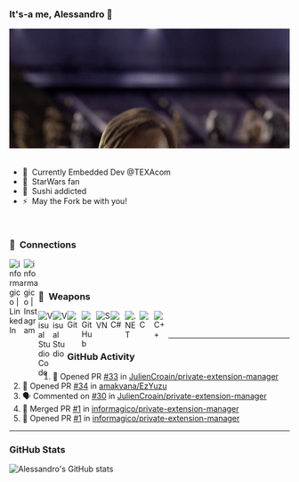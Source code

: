 ### It's-a me, Alessandro 🍄

<picture>
  <img alt="Hello There" src="./assets/hellothere.gif" />
</picture>

<br />
<br />

- 🤖 &nbsp;Currently Embedded Dev @TEXAcom
- 🌌 &nbsp;StarWars fan
- 🍣 &nbsp;Sushi addicted
- ⚡ &nbsp;May the Fork be with you!

<br />

### 🔌 &nbsp;Connections

[<img align="left" alt="informagico | LinkedIn" width="26px" src="https://cdn.simpleicons.org/linkedin/black/white" />][linkedin]
[<img align="left" alt="informagico | Instagram" width="26px" src="https://cdn.simpleicons.org/instagram/black/white" />][instagram]

<br />
<br />

### 🥷 &nbsp;Weapons

<img align="left" alt="Visual Studio Code" width="26px" src="https://cdn.simpleicons.org/visualstudiocode/black/white" />
<img align="left" alt="Visual Studio" width="26px" src="https://cdn.simpleicons.org/visualstudio/black/white" />
<img align="left" alt="Git" width="26px" src="https://cdn.simpleicons.org/git/black/white" />
<img align="left" alt="GitHub" width="26px" src="https://cdn.simpleicons.org/github/black/white" />
<img align="left" alt="SVN" width="26px" src="https://cdn.simpleicons.org/subversion/black/white" />
<img align="left" alt="C#" width="26px" src="https://cdn.simpleicons.org/csharp/black/white" />
<img align="left" alt=".NET" width="26px" src="https://cdn.simpleicons.org/dotnet/black/white" />
<img align="left" alt="C" width="26px" src="https://cdn.simpleicons.org/c/black/white" />
<img align="left" alt="C++" width="26px" src="https://cdn.simpleicons.org/cplusplus/black/white" />
  
<br />
<br />

---

### GitHub Activity
  
<!--START_SECTION:activity-->
1. 💪 Opened PR [#33](https://github.com/JulienCroain/private-extension-manager/pull/33) in [JulienCroain/private-extension-manager](https://github.com/JulienCroain/private-extension-manager)
2. 💪 Opened PR [#34](https://github.com/amakvana/EzYuzu/pull/34) in [amakvana/EzYuzu](https://github.com/amakvana/EzYuzu)
3. 🗣 Commented on [#30](https://github.com/JulienCroain/private-extension-manager/issues/30#issuecomment-1553425972) in [JulienCroain/private-extension-manager](https://github.com/JulienCroain/private-extension-manager)
4. 🎉 Merged PR [#1](https://github.com/informagico/private-extension-manager/pull/1) in [informagico/private-extension-manager](https://github.com/informagico/private-extension-manager)
5. 💪 Opened PR [#1](https://github.com/informagico/private-extension-manager/pull/1) in [informagico/private-extension-manager](https://github.com/informagico/private-extension-manager)
<!--END_SECTION:activity-->

---

### GitHub Stats

![Alessandro's GitHub stats](https://github-readme-stats.vercel.app/api?username=informagico&show_icons=true&hide_border=true&hide_title=true&include_all_commits=true&count_private=true)

[instagram]: https://instagram.com/informagico
[linkedin]: https://linkedin.com/in/informagico
